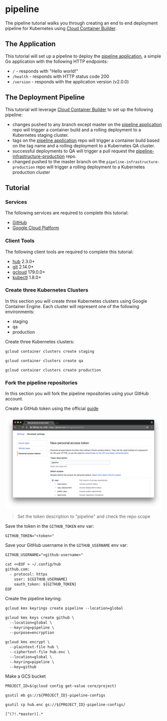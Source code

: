 # pipeline

The pipeline tutorial walks you through creating an end to end deployment pipeline for Kubernetes using [Cloud Container Builder](https://cloud.google.com/container-builder/).

## The Application

This tutorial will set up a pipeline to deploy the [pipeline application](https://github.com/kelseyhightower/pipeline-application), a simple Go application with the following HTTP endpoints:

 * `/` - responds with "Hello world!"
 * `/health` - responds with HTTP status code 200
 * `/version` - responds with the application version (v2.0.0)

## The Deployment Pipeline

This tutorial will leverage [Cloud Container Builder](https://cloud.google.com/container-builder/) to set up the following pipeline:

 * changes pushed to any branch except master on the [pipeline application](https://github.com/kelseyhightower/pipeline-application) repo will trigger a container build and a rolling deployment to a Kubernetes staging cluster.
 * tags on the [pipeline application](https://github.com/kelseyhightower/pipeline-application) repo will trigger a container build based on the tag name and a rolling deployment to a Kubernetes QA cluster.
 * successful deployments to QA will trigger a pull request the [pipeline-infrastructure-production](https://github.com/kelseyhightower/pipeline-infrastructure-production) repo.
 * changed pushed to the master branch on the `pipeline-infrastructure-production` repo will trigger a rolling deployment to a Kubernetes production cluster

## Tutorial

### Services

The following services are required to complete this tutorial:

* [GitHub](https://github.com)
* [Google Cloud Platform](https://console.cloud.google.com/freetrial)

### Client Tools

The following client tools are required to complete this tutorial:

 * [hub](https://github.com/github/hub) 2.3.0+
 * [git](https://git-scm.com/downloads) 2.14.0+
 * [gcloud](https://cloud.google.com/sdk) 179.0.0+
 * [kubectl](https://github.com/kubernetes/kubernetes/blob/master/CHANGELOG-1.8.md#downloads-for-v183) 1.8.0+

### Create three Kubernetes Clusters

In this section you will create three Kubernetes clusters using Google Container Engine. Each cluster will represent one of the following environments:

 * staging
 * qa
 * production

Create three Kubernetes clusters:

```
gcloud container clusters create staging
```

```
gcloud container clusters create qa
```

```
gcloud container clusters create production
```

### Fork the pipeline repositories

In this section you will fork the pipeline repositories using your GitHub account.

Create a GitHub token using the official [guide](https://github.com/blog/1509-personal-api-tokens)

![Image of GitHub UI](images/create-github-token.png)

> Set the token description to "pipeline" and check the repo scope  

Save the token in the `GITHUB_TOKEN` env var:

```
GITHUB_TOKEN="<token>"
```

Save your GitHub username in the `GITHUB_USERNAME` env var:

```
GITHUB_USERNAME="<github-username>"
```

```
cat <<EOF > ~/.config/hub
github.com:
  - protocol: https
    user: ${GITHUB_USERNAME}
    oauth_token: ${GITHUB_TOKEN}
EOF
```


Create the pipeline keyring:

```
gcloud kms keyrings create pipeline --location=global
```

```
gcloud kms keys create github \
  --location=global \
  --keyring=pipeline \
  --purpose=encryption
```

```
gcloud kms encrypt \
  --plaintext-file hub \
  --ciphertext-file hub.enc \
  --location=global \
  --keyring=pipeline \
  --key=github
```

Make a GCS bucket

```
PROJECT_ID=$(gcloud config get-value core/project)
```

```
gsutil mb gs://${PROJECT_ID}-pipeline-configs
```

```
gsutil cp hub.enc gs://${PROJECT_ID}-pipeline-configs/
```


```
[^(?!.*master)].*
```
